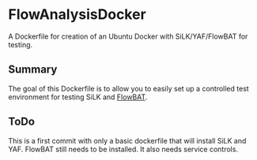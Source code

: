 # FlowAnalysisDocker
A Dockerfile for creation of an Ubuntu Docker with SiLK/YAF/FlowBAT for testing.

## Summary
The goal of this Dockerfile is to allow you to easily set up a controlled test environment for testing SiLK and [FlowBAT](http://www.flowbat.com/installation.html).

## ToDo
This is a first commit with only a basic dockerfile that will install SiLK and YAF. FlowBAT still needs to be installed. It also needs service controls.
